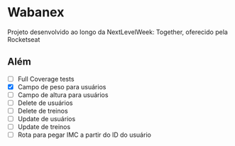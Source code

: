 # Wabanex

Projeto desenvolvido ao longo da NextLevelWeek: Together, oferecido pela Rocketseat

## Além

- [ ] Full Coverage tests
- [x] Campo de peso para usuários
- [ ] Campo de altura para usuários
- [ ] Delete de usuários
- [ ] Delete de treinos
- [ ] Update de usuários
- [ ] Update de treinos
- [ ] Rota para pegar IMC a partir do ID do usuário
